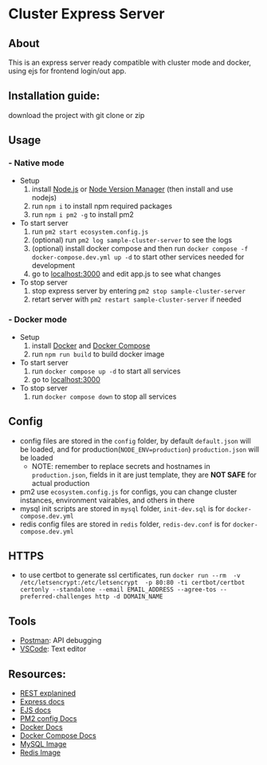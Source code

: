 # Cluster Express Server
## About
This is an express server ready compatible with cluster mode and docker, using ejs for frontend login/out app.

## Installation guide:
download the project with git clone or zip

## Usage
### - Native mode
- Setup
  1. install [Node.js](https://nodejs.org/en) or [Node Version Manager](https://github.com/nvm-sh/nvm#installing-and-updating) (then install and use nodejs)
  2. run ```npm i``` to install npm required packages
  3. run ```npm i pm2 -g``` to install pm2
- To start server
  1. run ```pm2 start ecosystem.config.js```
  2. (optional) run ```pm2 log sample-cluster-server``` to see the logs 
  3. (optional) install docker compose and then run ```docker compose -f docker-compose.dev.yml up -d``` to start other services needed for development
  4. go to [localhost:3000](https://localhost:3000) and edit app.js to see what changes
- To stop server
  1. stop express server by entering ```pm2 stop sample-cluster-server```
  2. retart server with ```pm2 restart sample-cluster-server``` if needed
### - Docker mode
- Setup
  1. install [Docker](https://docs.docker.com/engine/install/ubuntu/) and [Docker Compose](https://docs.docker.com/compose/install/)
  2. run ```npm run build``` to build docker image
- To start server
  1. run ```docker compose up -d``` to start all services  
  2. go to [localhost:3000](https://localhost:3000)
- To stop server
  1. run ```docker compose down``` to stop all services  

## Config
- config files are stored in the `config` folder, by default `default.json` will be loaded, and for production(`NODE_ENV=production`) `production.json` will be loaded
  - NOTE: remember to replace secrets and hostnames in `production.json`, fields in it are just template, they are **NOT SAFE** for actual production
- pm2 use `ecosystem.config.js` for configs, you can change cluster instances, environment vairables, and others in there
- mysql init scripts are stored in `mysql` folder, `init-dev.sql` is for `docker-compose.dev.yml`
- redis config files are stored in `redis` folder, `redis-dev.conf` is for `docker-compose.dev.yml`

## HTTPS
- to use certbot to generate ssl certificates, run ```docker run --rm  -v /etc/letsencrypt:/etc/letsencrypt  -p 80:80 -ti certbot/certbot certonly --standalone --email EMAIL_ADDRESS --agree-tos --preferred-challenges http -d DOMAIN_NAME```

## Tools
- [Postman](https://www.postman.com/downloads/): API debugging
- [VSCode](https://code.visualstudio.com/): Text editor

## Resources:
- [REST explanined](https://www.infoq.com/articles/rest-introduction/)
- [Express docs](https://expressjs.com/en/4x/api.html)
- [EJS docs](https://ejs.co/#docs)
- [PM2 config Docs](https://pm2.keymetrics.io/docs/usage/application-declaration/)
- [Docker Docs](https://docs.docker.com/get-started/02_our_app/)
- [Docker Compose Docs](https://docs.docker.com/compose/gettingstarted/)
- [MySQL Image](https://hub.docker.com/_/mysql)
- [Redis Image](https://hub.docker.com/_/redis)